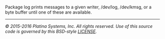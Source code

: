 Package log prints messages to a given writer, /dev/log, /dev/kmsg, or a byte
buffer until one of these are available.

---

*&copy; 2015-2016 Platina Systems, Inc. All rights reserved.
Use of this source code is governed by this BSD-style [LICENSE].*

[LICENSE]: ../LICENSE
